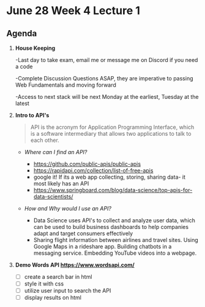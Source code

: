 # June 28 Week 4 Lecture 1

## Agenda
1. **House Keeping**
   
   -Last day to take exam, email me or message me on Discord if you need a code

   -Complete Discussion Questions ASAP, they are imperative to passing Web Fundamentals and moving forward

   -Access to next stack will be next Monday at the earliest, Tuesday at the latest

2. **Intro to API's**
    
    >API is the acronym for Application Programming Interface, which is a software intermediary that allows two applications to talk to each other.

  
   - *Where can I find an API?*
     - https://github.com/public-apis/public-apis
     - https://rapidapi.com/collection/list-of-free-apis
     - google it! If its a web app collecting, storing, sharing data- it most likely has an API
     - https://www.springboard.com/blog/data-science/top-apis-for-data-scientists/


   - *How and Why would I use an API?*
        - Data Science uses API's to collect and analyze user data, which can be used to build business dashboards to help companies adapt and target consumers effectively 
        - Sharing flight information between airlines and travel sites. Using Google Maps in a rideshare app. Building chatbots in a messaging service. Embedding YouTube videos into a webpage.
  
  

3. **Demo Words API https://www.wordsapi.com/**
   - [ ] create a search bar in html
   - [ ] style it with css
   - [ ] utilize user input to search the API
   - [ ] display results on html